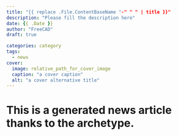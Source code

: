 ```yaml
---
title: "{{ replace .File.ContentBaseName "-" " " | title }}"
description: "Please fill the description here"
date: {{ .Date }}
author: "FreeCAD"
draft: true

categories: category
tags:
  - news
cover:
  image: relative_path_for_cover_image
  caption: "a cover caption"
  alt: "a cover alternative title"
---
```


# This is a generated news article thanks to the archetype.